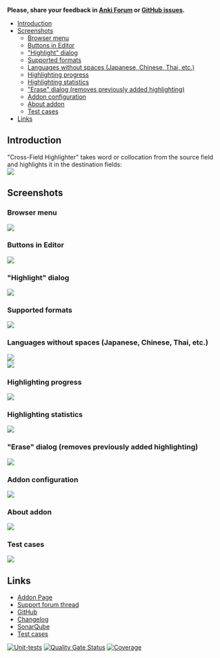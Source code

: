 **Please, share your feedback
in [Anki Forum](https://forums.ankiweb.net/t/cross-field-highlighter-addon-support-page/52592)
or [GitHub issues](https://github.com/Aleks-Ya/cross-field-highlighter-anki-addon/issues).**

<!--TOC-->

- [Introduction](#introduction)
- [Screenshots](#screenshots)
  - [Browser menu](#browser-menu)
  - [Buttons in Editor](#buttons-in-editor)
  - ["Highlight" dialog](#highlight-dialog)
  - [Supported formats](#supported-formats)
  - [Languages without spaces (Japanese, Chinese, Thai, etc.)](#languages-without-spaces-japanese-chinese-thai-etc)
  - [Highlighting progress](#highlighting-progress)
  - [Highlighting statistics](#highlighting-statistics)
  - ["Erase" dialog (removes previously added highlighting)](#erase-dialog-removes-previously-added-highlighting)
  - [Addon configuration](#addon-configuration)
  - [About addon](#about-addon)
  - [Test cases](#test-cases)
- [Links](#links)

<!--TOC-->

## Introduction

"Cross-Field Highlighter" takes word or collocation from the source field and highlights it in the destination
fields:  
![](https://raw.githubusercontent.com/Aleks-Ya/cross-field-highlighter-anki-addon/master/docs/images/short-description-3.png)

## Screenshots

### Browser menu

![](https://raw.githubusercontent.com/Aleks-Ya/cross-field-highlighter-anki-addon/master/docs/images/browser-menu.png)

### Buttons in Editor

![](https://raw.githubusercontent.com/Aleks-Ya/cross-field-highlighter-anki-addon/master/docs/images/editor-buttons.png)

### "Highlight" dialog

![](https://raw.githubusercontent.com/Aleks-Ya/cross-field-highlighter-anki-addon/master/docs/images/dialog-highlight.png)

### Supported formats

![](https://raw.githubusercontent.com/Aleks-Ya/cross-field-highlighter-anki-addon/master/docs/images/formats.png)

### Languages without spaces (Japanese, Chinese, Thai, etc.)

![](https://raw.githubusercontent.com/Aleks-Ya/cross-field-highlighter-anki-addon/master/docs/images/space-delimited-language.png)  
![](https://raw.githubusercontent.com/Aleks-Ya/cross-field-highlighter-anki-addon/master/docs/images/furigana.png)

### Highlighting progress

![](https://raw.githubusercontent.com/Aleks-Ya/cross-field-highlighter-anki-addon/master/docs/images/progress-highlight.png)

### Highlighting statistics

![](https://raw.githubusercontent.com/Aleks-Ya/cross-field-highlighter-anki-addon/master/docs/images/statistics-highlight.png)

### "Erase" dialog (removes previously added highlighting)

![](https://raw.githubusercontent.com/Aleks-Ya/cross-field-highlighter-anki-addon/master/docs/images/dialog-erase.png)

### Addon configuration

![](https://raw.githubusercontent.com/Aleks-Ya/cross-field-highlighter-anki-addon/master/docs/images/addon-configuration-open.png)

### About addon

![](https://raw.githubusercontent.com/Aleks-Ya/cross-field-highlighter-anki-addon/master/docs/images/about-dialog-open.png)

### Test cases

![](https://raw.githubusercontent.com/Aleks-Ya/cross-field-highlighter-anki-addon/master/docs/images/test-cases-open.png)

## Links

- [Addon Page](https://ankiweb.net/shared/info/1312127886)
- [Support forum thread](https://forums.ankiweb.net/t/cross-field-highlighter-addon-support-page/52592)
- [GitHub](https://github.com/Aleks-Ya/cross-field-highlighter-anki-addon)
- [Changelog](https://github.com/Aleks-Ya/cross-field-highlighter-anki-addon/blob/master/CHANGELOG.md)
- [SonarQube](https://sonarcloud.io/project/overview?id=Aleks-Ya_cross-field-highlighter-anki-addon)
- [Test cases](https://github.com/Aleks-Ya/cross-field-highlighter-anki-addon/blob/master/docs/cases.md)

[![Unit-tests](https://github.com/Aleks-Ya/cross-field-highlighter-anki-addon/actions/workflows/python-app.yml/badge.svg)](https://github.com/Aleks-Ya/cross-field-highlighter-anki-addon/actions/workflows/python-app.yml)
[![Quality Gate Status](https://sonarcloud.io/api/project_badges/measure?project=Aleks-Ya_cross-field-highlighter-anki-addon&metric=alert_status)](https://sonarcloud.io/summary/new_code?id=Aleks-Ya_cross-field-highlighter-anki-addon)
[![Coverage](https://sonarcloud.io/api/project_badges/measure?project=Aleks-Ya_cross-field-highlighter-anki-addon&metric=coverage)](https://sonarcloud.io/summary/new_code?id=Aleks-Ya_cross-field-highlighter-anki-addon)
